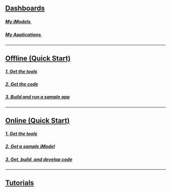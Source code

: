 ## [Dashboards](https://developer.bentley.com/my-apps/)

<h5><a href="https://developer.bentley.com/my-imodels/" target="_blank">My iModels <img style="height:15px; width:15px;" src="/assets/external-link-symbol.svg" /></h5>
<h5><a href="https://developer.bentley.com/my-apps/" target="_blank">My Applications <img style="height:15px; width:15px;" src="/assets/external-link-symbol.svg" /></h5>

---

## [Offline (Quick Start)](./offline-quickstart.md)

##### [1. Get the tools](./offline-quickstart.md#1-get-the-tools)

##### [2. Get the code](./offline-quickstart.md#2-get-the-code)

##### [3. Build and run a sample app](./offline-quickstart.md#3-build-and-run-a-sample-app)

---

## [Online (Quick Start)](./online-quickstart.md)

##### [1. Get the tools](./online-quickstart.md#1-get-the-tools)

##### [2. Get a sample iModel](./online-quickstart.md#2-get-a-sample-imodel)

##### [3. Get, build, and develop code](./online-quickstart.md#3-get-build-and-develop-code)


---

## [Tutorials]($docs/learning/tutorials/index.md)
